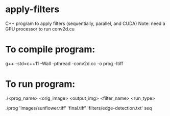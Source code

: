 # apply-filters
C++ program to apply filters (sequentially, parallel, and CUDA)
Note: need a GPU processor to run conv2d.cu

# To compile program:
g++ -std=c++11 -Wall -pthread -conv2d.cc -o prog -ltiff

# To run program:
./<prog_name> <orig_image> <output_img> <filter_name> <run_type>
  
./prog 'images/sunflower.tiff' 'final.tiff' 'filters/edge-detection.txt' seq

